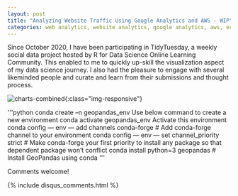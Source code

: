 ```yaml
---
layout: post
title: "Analyzing Website Traffic Using Google Analytics and AWS - WIP"
categories: web analytics, website analytics, google analytics, aws, ec2, python, plotly
---
```

Since October 2020, I have been participating in TidyTuesday, a weekly social data project hosted by R for Data Science Online Learning Community. This enabled to me to quickly up-skill the visualization aspect of my data science journey. I also had the pleasure to engage with several likeminded people and curate and learn from their submissions and thought process. 


![charts-combined](/images/Challenges-and-Competitions/2021-04-Charts-Combined2.jpg){:class="img-responsive"}

'''python
conda create –n geopandas_env  Use below command to create a new environment
conda activate geopandas_env  Activate this environment
conda config — env — add channels conda-forge  # Add conda-forge channel to your environment
conda config — env — set channel_priority strict  # Make conda-forge your first priority to install any package so that dependent package won’t conflict
conda install python=3 geopandas  # Install GeoPandas using conda
'''

Comments welcome!

{% include disqus_comments.html %}
